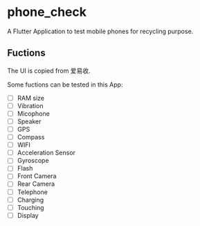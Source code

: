 # phone_check

A Flutter Application to test mobile phones for recycling purpose.

## Fuctions

The UI is copied from 爱易收.

Some fuctions can be tested in this App:

- [ ] RAM size
- [ ] Vibration
- [ ] Micophone
- [ ] Speaker
- [ ] GPS
- [ ] Compass
- [ ] WIFI
- [ ] Acceleration Sensor
- [ ] Gyroscope
- [ ] Flash
- [ ] Front Camera
- [ ] Rear Camera
- [ ] Telephone
- [ ] Charging
- [ ] Touching
- [ ] Display

